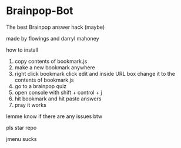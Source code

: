 # Brainpop-Bot
The best Brainpop answer hack (maybe)

made by flowings and darryl mahoney

how to install

1. copy contents of bookmark.js
2. make a new bookmark anywhere
3. right click bookmark click edit and inside URL box change it to the contents of bookmark.js
4. go to a brainpop quiz
5. open console with shift + control + j
6. hit bookmark and hit paste answers
7. pray it works

lemme know if there are any issues btw

pls star repo

jmenu sucks
